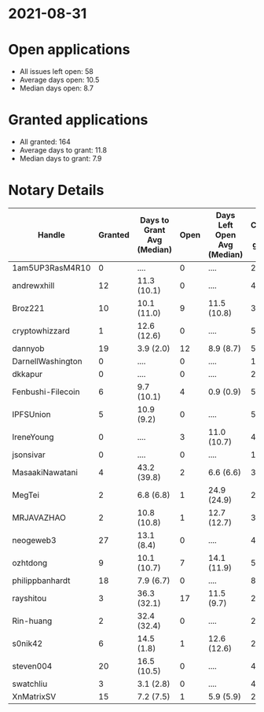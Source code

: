 2021-08-31
==========

# Open applications

- All issues left open: 58
- Average days open: 10.5
- Median days open: 8.7

# Granted applications

- All granted: 164
- Average days to grant: 11.8
- Median days to grant: 7.9

# Notary Details

| Handle            |   Granted | Days to Grant Avg (Median)   |   Open | Days Left Open Avg (Median)   |   Closed (no grant) |
|-------------------|-----------|------------------------------|--------|-------------------------------|---------------------|
| 1am5UP3RasM4R10   |         0 | ....                         |      0 | ....                          |                   2 |
| andrewxhill       |        12 | 11.3  (10.1)                 |      0 | ....                          |                  43 |
| Broz221           |        10 | 10.1  (11.0)                 |      9 | 11.5  (10.8)                  |                  38 |
| cryptowhizzard    |         1 | 12.6  (12.6)                 |      0 | ....                          |                   5 |
| dannyob           |        19 | 3.9  (2.0)                   |     12 | 8.9  (8.7)                    |                  51 |
| DarnellWashington |         0 | ....                         |      0 | ....                          |                   1 |
| dkkapur           |         0 | ....                         |      0 | ....                          |                   2 |
| Fenbushi-Filecoin |         6 | 9.7  (10.1)                  |      4 | 0.9  (0.9)                    |                  56 |
| IPFSUnion         |         5 | 10.9  (9.2)                  |      0 | ....                          |                   5 |
| IreneYoung        |         0 | ....                         |      3 | 11.0  (10.7)                  |                   4 |
| jsonsivar         |         0 | ....                         |      0 | ....                          |                  13 |
| MasaakiNawatani   |         4 | 43.2  (39.8)                 |      2 | 6.6  (6.6)                    |                  30 |
| MegTei            |         2 | 6.8  (6.8)                   |      1 | 24.9  (24.9)                  |                   2 |
| MRJAVAZHAO        |         2 | 10.8  (10.8)                 |      1 | 12.7  (12.7)                  |                   3 |
| neogeweb3         |        27 | 13.1  (8.4)                  |      0 | ....                          |                  46 |
| ozhtdong          |         9 | 10.1  (10.7)                 |      7 | 14.1  (11.9)                  |                  50 |
| philippbanhardt   |        18 | 7.9  (6.7)                   |      0 | ....                          |                  82 |
| rayshitou         |         3 | 36.3  (32.1)                 |     17 | 11.5  (9.7)                   |                  22 |
| Rin-huang         |         2 | 32.4  (32.4)                 |      0 | ....                          |                   2 |
| s0nik42           |         6 | 14.5  (1.8)                  |      1 | 12.6  (12.6)                  |                  22 |
| steven004         |        20 | 16.5  (10.5)                 |      0 | ....                          |                  41 |
| swatchliu         |         3 | 3.1  (2.8)                   |      0 | ....                          |                   4 |
| XnMatrixSV        |        15 | 7.2  (7.5)                   |      1 | 5.9  (5.9)                    |                  24 |